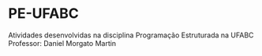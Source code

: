 # PE-UFABC
Atividades desenvolvidas na disciplina Programação Estruturada na UFABC <br>
Professor: Daniel Morgato Martin
